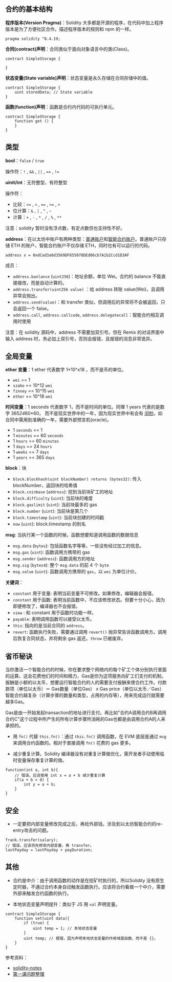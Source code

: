 ## 合约的基本结构

**程序版本(Version Pragma)**：Solidity 大多都是开源的程序，在代码中加上程序版本是为了方便社区合作。描述程序版本的规则和 npm 的一样。

```
pragma solidity ^0.4.19;
```


**合同(contract)声明**：合同类似于面向对象语言中的类(Class)。

```
contract SimpleStorage {

}
```


**状态变量(State variable)声明**：状态变量是永久存储在合同存储中的值。

```
contract SimpleStorage {
    uint storedData; // State variable
}
```


**函数(function)声明**：函数是合约内代码的可执行单元。


```
contract SimpleStorage {
    function get () {
    }
}
```



## 类型

**bool**：`false` / `true`



操作符：`!` , `&&` , `||` , `==` , `!=`

**uinit/int**：无符整型、有符整型


操作符： 
- 比较：`<=` , `<` , `==` , `>=` , `>`
- 位计算：`&` , `|` , `^` , `~`
- 计算：`+` , `-` , `*` , `/` , `%` , `**`

注意：solidity 暂时没有浮点数，有定点数但也支持性不好。

**address**：在以太坊中账户有两种类型：[普通账户](https://etherscan.io/address/0x2d7c76202834a11a99576acf2ca95a7e66928ba0)和[智能合约账户](https://etherscan.io/address/0xcbe1060ee68bc0fed3c00f13d6f110b7eb6434f6)。普通账户只存储 ETH 的账户，智能合约账户不仅存储 ETH，同时也有可以运行的代码。


```
address x = 0xdCad3a6d3569DF655070DEd06cb7A1b2Ccd1D3AF
```

成员：
- `address.banlance` (`uint256`)：地址余额，单位 Wei。合约的 balance 不能直接接改，而是自动计算的。
- `address.transfer(uint256 value)` ：给 address 转账 value(Wei)，且调用异常会抛出。
- `address.send(value)`：和 transfer 类似，但调用后的异常将不会被返回，只会返回一个 false。
- `address.call`, `address.callcode`, `address.delegatecall`：智能合约相互调用时使用

注意：在 solidity 源码中，address 不需要加双引号。但在 Remix 的对话界面中输入 address 时，务必加上双引号，否则会报错，且报错的消息非常诡异。


## 全局变量

**ether 变量**：1 ether 代表数字 1*10^x18 ，而不是币的单位。

- `wei` == 1
- `szabo` == 10^12 `wei`
- `finney` == 10^15 `wei`
- `ether` == 10^18 `wei`

**时间变量**：1 seconds 代表数字 1，而不是时间的单位。同理 1 years 代表的是数字 365*24*60*60， 而不是现实世界中的一年，因为现实世界中有会有 [闰秒](https://en.wikipedia.org/wiki/Leap_second)。如合同中需用到准确的一年，需要外部预言机(oracle)。

- 1 `seconds` == 1
- 1 `minutes` == 60 `seconds`
- 1 `hours` == 60 `minutes`
- 1 `days` == 24 `hours`
- 1 `weeks` == 7 `days`
- 1 `years` == 365 `days`

**block**：块
- `block.blockhash(uint blockNumber) returns (bytes32)`: 传入 blockNumber，返回块的哈希值
- `block.coinbase` (`address`): 挖到当前块矿工的地址
- `block.difficulty` (`uint`): 当前块的难度
- `block.gaslimit` (`uint`): 当前块最多的 gas
- `block.number` (`uint`): 当前块是第几个
- `block.timestamp` (`uint`): 当前块创建的时间戳
- `now` (`uint`): block.timestamp 的别名


**msg**: 当执行某一个函数的时候，函数想要知道调用函数的数据信息
- `msg.data` (`bytes`): 包括函数名字等等，一些没有经过加工的信息。
- `msg.gas` (`uint`): 函数调用方携带的 gas
- `msg.sender` (`address`): 函数调用方的地址
- `msg.sig` (`bytes4`):  整个 `msg.data` 的前 4 个 `byte`
- `msg.value` (`uint`):  函数调用方携带的 `gas`，以 `wei` 为单位计价。

**关键词**：
- `constant` 用于变量: 表明当前变量不可修改。如果修改，编辑器会报错。
- `constant` 用于函数: 表明当前函数中，不应该修改状态。但要十分小心，因为即便修改了，编译器也不会报错。
- `view` : 和 constant 用于函数时功能一样。
- `payable`: 表明调用函数可以接受以太币。
- `this`: 指向的是当前合同的 `address`。
- `revert`: 函数执行失败，需要通过调用 `revert()` 抛异常告诉函数调用方。调用后恢复合同状态，并将剩余 gas 返还。`throw` 已被废弃。



## 省币秘诀


当你激活一个智能合约的时候，你在要求整个网络内的每个矿工个体分别执行里面的运算。这会花费他们的时间和精力，Gas是你为这项服务向矿工们支付的机制。 报酬是小额的以太币，想要运行智能合约的人的需要支付报酬来使合约工作。付款款项（单位以太币）＝ Gas数量（单位Gas） x Gas price（单位以太币／Gas） 智能合约越复杂（计算步骤的数量和类型，占用的内存等），用来完成运行就需要越多Gas。

Gas是由一开始发起transaction的地址进行支付。再比如"合约A调用合约B再调用合约C"这个过程中所产生的所有计算步骤所消耗的Gas也都是由调用合约A的人来承担的。



- 用 `fn()` 代替 `this.fn()`：通过 `this.fn()` 调用函数，在 EVM 底层是通过 `msg`来调用合约函数的。相对于直接调用 `fn()` 花费的 gas 更多。

- 减少重复计算。Solidity 编译器没有对重复计算做优化，需开发者手动使用临时变量保存重复计算的值。

```
function(int a, int b){
    // 错误。应该使用 int x = a + b 减少重复计算
    if(a + b > 0) {
        int y = a + b; 
    }
}
```


## 安全

- 一定要把内部变量修改完成之后，再给外部钱。涉及到以太坊智能合约的re-entry攻击的问题。

```
frank.transfer(salary);
// 错误，应该将先修改内部变量，再 transfer。
lastPayday = lastPayday + payDuration;
```


## 其他

- 合约是中介：由于调用函数的动作是在挖矿时执行的，所以Solidity 没有原生定时器，不通过合约本身自动触发函数执行。应该将合约看做一个中介，需要外部来触发合约函数的执行。

- 本地状态变量声明提升：类似于 JS 用 `val` 声明变量。

```
contract SimpleStorage {
    function set(uint data){
        if (true) {
            uint temp = 1; // 本地状态变量
        }
        uint temp; // 报错，因为声明本地状态变量的作用域是函数，而不是 {}。
    }
}
```



参考资料：

- [solidity-notes](https://github.com/jiangleo/solidity-notes)
- [第一课问题整理](https://github.com/Guigulive/Wiki/blob/master/FAQ/%E6%99%BA%E8%83%BD%E5%90%88%E7%BA%A6%E5%BC%80%E5%8F%91FAQ-1.md)




